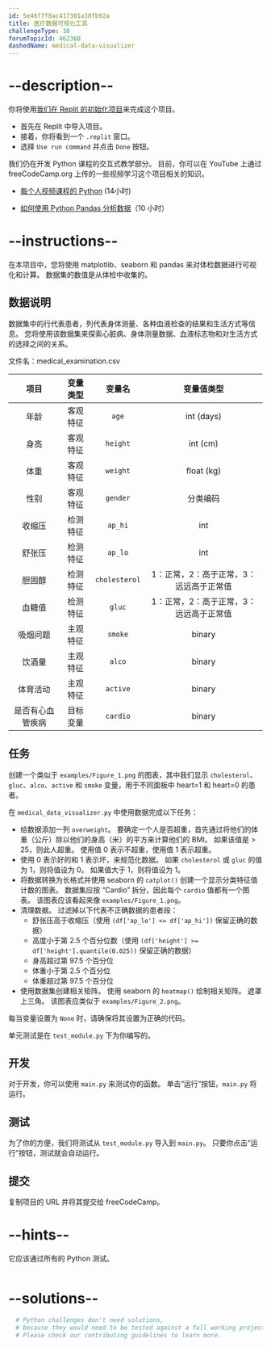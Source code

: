```yaml
---
id: 5e46f7f8ac417301a38fb92a
title: 医疗数据可视化工具
challengeType: 10
forumTopicId: 462368
dashedName: medical-data-visualizer
---
```


# --description--

你将使用<a href="https://replit.com/github/freeCodeCamp/boilerplate-medical-data-visualizer" target="_blank" rel="noopener noreferrer nofollow">我们在 Replit 的初始化项目</a>来完成这个项目。

-   首先在 Replit 中导入项目。
-   接着，你将看到一个 `.replit` 窗口。
-   选择 `Use run command` 并点击 `Done` 按钮。


我们仍在开发 Python 课程的交互式教学部分。 目前，你可以在 YouTube 上通过 freeCodeCamp.org 上传的一些视频学习这个项目相关的知识。

- <a href="https://www.freecodecamp.org/news/python-for-everybody/" target="_blank" rel="noopener noreferrer nofollow">每个人视频课程的 Python</a> (14小时)

- <a href="https://www.freecodecamp.org/news/how-to-analyze-data-with-python-pandas/" target="_blank" rel="noopener noreferrer nofollow">如何使用 Python Pandas 分析数据</a>（10 小时）

# --instructions--

在本项目中，您将使用 matplotlib、seaborn 和 pandas 来对体检数据进行可视化和计算。 数据集的数值是从体检中收集的。

## 数据说明

数据集中的行代表患者，列代表身体测量、各种血液检查的结果和生活方式等信息。 您将使用该数据集来探索心脏病、身体测量数据、血液标志物和对生活方式的选择之间的关系。

文件名：medical_examination.csv

|    项目    | 变量类型 |      变量名      |         变量值类型         |
|:--------:|:----:|:-------------:|:---------------------:|
|    年龄    | 客观特征 |     `age`     |      int (days)       |
|    身高    | 客观特征 |   `height`    |       int (cm)        |
|    体重    | 客观特征 |   `weight`    |      float (kg)       |
|    性别    | 客观特征 |   `gender`    |         分类编码          |
|   收缩压    | 检测特征 |    `ap_hi`    |          int          |
|   舒张压    | 检测特征 |    `ap_lo`    |          int          |
|   胆固醇    | 检测特征 | `cholesterol` | 1：正常，2：高于正常，3：远远高于正常值 |
|   血糖值    | 检测特征 |    `gluc`     | 1：正常，2：高于正常，3：远远高于正常值 |
|   吸烟问题   | 主观特征 |    `smoke`    |        binary         |
|   饮酒量    | 主观特征 |    `alco`     |        binary         |
|   体育活动   | 主观特征 |   `active`    |        binary         |
| 是否有心血管疾病 | 目标变量 |   `cardio`    |        binary         |

## 任务

创建一个类似于 `examples/Figure_1.png` 的图表，其中我们显示 `cholesterol`、`gluc`、`alco`、`active` 和 `smoke` 变量，用于不同面板中 heart=1 和 heart=0 的患者。

在 `medical_data_visualizer.py` 中使用数据完成以下任务：

- 给数据添加一列 `overweight`。 要确定一个人是否超重，首先通过将他们的体重（公斤）除以他们的身高（米）的平方来计算他们的 BMI。 如果该值是 > 25，则此人超重。 使用值 0 表示不超重，使用值 1 表示超重。
- 使用 0 表示好的和 1 表示坏，来规范化数据。 如果 `cholesterol` 或 `gluc` 的值为 1，则将值设为 0。 如果值大于 1，则将值设为 1。
- 将数据转换为长格式并使用 seaborn 的 `catplot()` 创建一个显示分类特征值计数的图表。 数据集应按 “Cardio” 拆分，因此每个 `cardio` 值都有一个图表。 该图表应该看起来像 `examples/Figure_1.png`。
- 清理数据。 过滤掉以下代表不正确数据的患者段：
  - 舒张压高于收缩压（使用 `(df['ap_lo'] <= df['ap_hi'])` 保留正确的数据）
  - 高度小于第 2.5 个百分位数（使用 `(df['height'] >= df['height'].quantile(0.025))` 保留正确的数据）
  - 身高超过第 97.5 个百分位
  - 体重小于第 2.5 个百分位
  - 体重超过第 97.5 个百分位
- 使用数据集创建相关矩阵。 使用 seaborn 的 `heatmap()` 绘制相关矩阵。 遮罩上三角。 该图表应类似于 `examples/Figure_2.png`。

每当变量设置为 `None` 时，请确保将其设置为正确的代码。

单元测试是在 `test_module.py` 下为你编写的。

## 开发

对于开发，你可以使用 `main.py` 来测试你的函数。 单击“运行”按钮，`main.py` 将运行。

## 测试

为了你的方便，我们将测试从 `test_module.py` 导入到 `main.py`。 只要你点击“运行”按钮，测试就会自动运行。

## 提交

复制项目的 URL 并将其提交给 freeCodeCamp。

# --hints--

它应该通过所有的 Python 测试。

```js

```

# --solutions--

```py
  # Python challenges don't need solutions,
  # because they would need to be tested against a full working project.
  # Please check our contributing guidelines to learn more.
```
